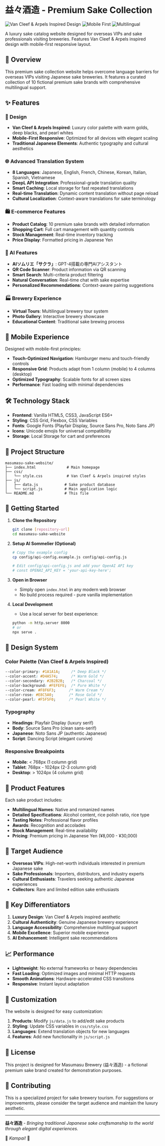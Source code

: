 # 益々酒造 - Premium Sake Collection

![Van Cleef & Arpels Inspired Design](https://img.shields.io/badge/Design-Van%20Cleef%20%26%20Arpels%20Inspired-gold)
![Mobile First](https://img.shields.io/badge/Design-Mobile%20First-blue)
![Multilingual](https://img.shields.io/badge/Languages-4%20Languages-green)

A luxury sake catalog website designed for overseas VIPs and sake professionals visiting breweries. Features Van Cleef & Arpels inspired design with mobile-first responsive layout.

## 🍶 Overview

This premium sake collection website helps overcome language barriers for overseas VIPs visiting Japanese sake breweries. It features a curated collection of 10 fictional premium sake brands with comprehensive multilingual support.

## ✨ Features

### 🎨 Design
- **Van Cleef & Arpels Inspired**: Luxury color palette with warm golds, deep blacks, and pearl whites
- **Mobile-First Responsive**: Optimized for all devices with elegant scaling
- **Traditional Japanese Elements**: Authentic typography and cultural aesthetics

### 🌐 Advanced Translation System
- **8 Languages**: Japanese, English, French, Chinese, Korean, Italian, Spanish, Vietnamese
- **DeepL API Integration**: Professional-grade translation quality
- **Smart Caching**: Local storage for fast repeated translations
- **Real-time Translation**: Dynamic content translation without page reload
- **Cultural Localization**: Context-aware translations for sake terminology

### 🛍️ E-commerce Features
- **Product Catalog**: 10 premium sake brands with detailed information
- **Shopping Cart**: Full cart management with quantity controls
- **Stock Management**: Real-time inventory tracking
- **Price Display**: Formatted pricing in Japanese Yen

### 🤖 AI Features
- **AIソムリエ「サクラ」**: GPT-4搭載の専門AIアシスタント
- **QR Code Scanner**: Product information via QR scanning
- **Smart Search**: Multi-criteria product filtering
- **Natural Conversation**: Real-time chat with sake expertise
- **Personalized Recommendations**: Context-aware pairing suggestions

### 🏭 Brewery Experience
- **Virtual Tours**: Multilingual brewery tour system
- **Photo Gallery**: Interactive brewery showcase
- **Educational Content**: Traditional sake brewing process

## 📱 Mobile Experience

Designed with mobile-first principles:
- **Touch-Optimized Navigation**: Hamburger menu and touch-friendly controls
- **Responsive Grid**: Products adapt from 1 column (mobile) to 4 columns (desktop)
- **Optimized Typography**: Scalable fonts for all screen sizes
- **Performance**: Fast loading with minimal dependencies

## 🛠️ Technology Stack

- **Frontend**: Vanilla HTML5, CSS3, JavaScript ES6+
- **Styling**: CSS Grid, Flexbox, CSS Variables
- **Fonts**: Google Fonts (Playfair Display, Source Sans Pro, Noto Sans JP)
- **Icons**: Unicode emojis for universal compatibility
- **Storage**: Local Storage for cart and preferences

## 📂 Project Structure

```
masumasu-sake-website/
├── index.html              # Main homepage
├── css/
│   └── style.css           # Van Cleef & Arpels inspired styles
├── js/
│   ├── data.js            # Sake product database
│   └── script.js          # Main application logic
└── README.md              # This file
```

## 🚀 Getting Started

1. **Clone the Repository**
   ```bash
   git clone [repository-url]
   cd masumasu-sake-website
   ```

2. **Setup AI Sommelier (Optional)**
   ```bash
   # Copy the example config
   cp config/api-config.example.js config/api-config.js
   
   # Edit config/api-config.js and add your OpenAI API key
   # const OPENAI_API_KEY = 'your-api-key-here';
   ```

3. **Open in Browser**
   - Simply open `index.html` in any modern web browser
   - No build process required - pure vanilla implementation

4. **Local Development**
   - Use a local server for best experience:
   ```bash
   python -m http.server 8000
   # or
   npx serve .
   ```

## 📐 Design System

### Color Palette (Van Cleef & Arpels Inspired)
```css
--color-primary: #1A1A1A;     /* Deep Black */
--color-accent: #D4A574;      /* Warm Gold */
--color-secondary: #2B2B2B;   /* Charcoal */
--color-background: #FEFEFE;  /* Pure White */
--color-cream: #F8F6F3;      /* Warm Cream */
--color-rose: #E8C5A0;       /* Rose Gold */
--color-pearl: #F5F5F0;      /* Pearl White */
```

### Typography
- **Headings**: Playfair Display (luxury serif)
- **Body**: Source Sans Pro (clean sans-serif)
- **Japanese**: Noto Sans JP (authentic Japanese)
- **Script**: Dancing Script (elegant cursive)

### Responsive Breakpoints
- **Mobile**: < 768px (1 column grid)
- **Tablet**: 768px - 1024px (2-3 column grid)
- **Desktop**: > 1024px (4 column grid)

## 🍶 Product Features

Each sake product includes:
- **Multilingual Names**: Native and romanized names
- **Detailed Specifications**: Alcohol content, rice polish ratio, rice type
- **Tasting Notes**: Professional flavor profiles
- **Awards**: Recognition and accolades
- **Stock Management**: Real-time availability
- **Pricing**: Premium pricing in Japanese Yen (¥8,000 - ¥30,000)

## 🎯 Target Audience

- **Overseas VIPs**: High-net-worth individuals interested in premium Japanese sake
- **Sake Professionals**: Importers, distributors, and industry experts
- **Cultural Enthusiasts**: Travelers seeking authentic Japanese experiences
- **Collectors**: Rare and limited edition sake enthusiasts

## 🌟 Key Differentiators

1. **Luxury Design**: Van Cleef & Arpels inspired aesthetic
2. **Cultural Authenticity**: Genuine Japanese brewery experience
3. **Language Accessibility**: Comprehensive multilingual support
4. **Mobile Excellence**: Superior mobile experience
5. **AI Enhancement**: Intelligent sake recommendations

## 📈 Performance

- **Lightweight**: No external frameworks or heavy dependencies
- **Fast Loading**: Optimized images and minimal HTTP requests
- **Smooth Animations**: Hardware-accelerated CSS transitions
- **Responsive**: Instant layout adaptation

## 🔧 Customization

The website is designed for easy customization:

1. **Products**: Modify `js/data.js` to add/edit sake products
2. **Styling**: Update CSS variables in `css/style.css`
3. **Languages**: Extend translation objects for new languages
4. **Features**: Add new functionality in `js/script.js`

## 📝 License

This project is designed for Masumasu Brewery (益々酒造) - a fictional premium sake brand created for demonstration purposes.

## 🤝 Contributing

This is a specialized project for sake brewery tourism. For suggestions or improvements, please consider the target audience and maintain the luxury aesthetic.

---

**益々酒造** - *Bringing traditional Japanese sake craftsmanship to the world through elegant digital experiences.*

🍶 *Kampai!* 🍶